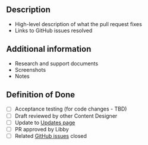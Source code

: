 <!--

Use the GitHub title line for your pull request, then delete these lines.

-->

## Description

* High-level description of what the pull request fixes
* Links to GitHub issues resolved

## Additional information

* Research and support documents
* Screenshots
* Notes

## Definition of Done

- [ ] Acceptance testing (for code changes - TBD)
- [ ] Draft reviewed by other Content Designer
- [ ] Update to [Updates page](http://content-style-guide.apps.staging.digital.gov.au/updates/)
- [ ] PR approved by Libby
- [ ] Related [GitHub issues](https://waffle.io/AusDTO/gov-au-content-guide) closed
